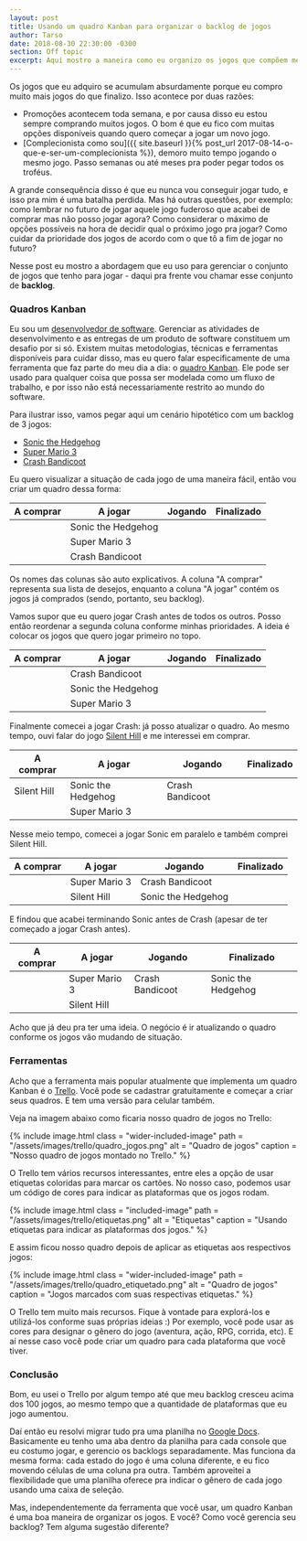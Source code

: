 ```yaml
---
layout: post
title: Usando um quadro Kanban para organizar o backlog de jogos
author: Tarso
date: 2018-08-30 22:30:00 -0300
section: Off topic
excerpt: Aqui mostro a maneira como eu organizo os jogos que compõem meu backlog.
---
```


Os jogos que eu adquiro se acumulam absurdamente porque eu compro muito mais jogos do que finalizo. Isso acontece por duas razões:

- Promoções acontecem toda semana, e por causa disso eu estou sempre comprando muitos jogos. O bom é que eu fico com muitas opções disponíveis quando quero começar a jogar um novo jogo.
- [Complecionista como sou]({{ site.baseurl }}{% post_url 2017-08-14-o-que-e-ser-um-complecionista %}), demoro muito tempo jogando o mesmo jogo. Passo semanas ou até meses pra poder pegar todos os troféus.

A grande consequência disso é que eu nunca vou conseguir jogar tudo, e isso pra mim é uma batalha perdida. Mas há outras questões, por exemplo: como lembrar no futuro de jogar aquele jogo fuderoso que acabei de comprar mas não posso jogar agora? Como considerar o máximo de opções possíveis na hora de decidir qual o próximo jogo pra jogar? Como cuidar da prioridade dos jogos de acordo com o que tô a fim de jogar no futuro?

Nesse post eu mostro a abordagem que eu uso para gerenciar o conjunto de jogos que tenho para jogar - daqui pra frente vou chamar esse conjunto de **backlog**.

### Quadros Kanban

Eu sou um [desenvolvedor de software](https://pt.wikipedia.org/wiki/Programador). Gerenciar as atividades de desenvolvimento e as entregas de um produto de software constituem um desafio por si só. Existem muitas metodologias, técnicas e ferramentas disponíveis para cuidar disso, mas eu quero falar especificamente de uma ferramenta que faz parte do meu dia a dia: o [quadro Kanban](https://en.wikipedia.org/wiki/Kanban_board). Ele pode ser usado para qualquer coisa que possa ser modelada como um fluxo de trabalho, e por isso não está necessariamente restrito ao mundo do software.

Para ilustrar isso, vamos pegar aqui um cenário hipotético com um backlog de 3 jogos:

- [Sonic the Hedgehog](https://pt.wikipedia.org/wiki/Sonic_the_Hedgehog)
- [Super Mario 3](https://pt.wikipedia.org/wiki/Super_Mario_Bros._3)
- [Crash Bandicoot](https://pt.wikipedia.org/wiki/Crash_Bandicoot_(jogo_eletr%C3%B4nico))

Eu quero visualizar a situação de cada jogo de uma maneira fácil, então vou criar um quadro dessa forma:

| A comprar | A jogar | Jogando | Finalizado |
|-----------|---------|---------|------------|
| | Sonic the Hedgehog | | |
| | Super Mario 3 | | |
| | Crash Bandicoot | | |

Os nomes das colunas são auto explicativos. A coluna "A comprar" representa sua lista de desejos, enquanto a coluna "A jogar" contém os jogos já comprados (sendo, portanto, seu backlog).

Vamos supor que eu quero jogar Crash antes de todos os outros. Posso então reordenar a segunda coluna conforme minhas prioridades. A ideia é colocar os jogos que quero jogar primeiro no topo.

| A comprar | A jogar | Jogando | Finalizado |
|-----------|---------|---------|------------|
| | Crash Bandicoot | | |
| | Sonic the Hedgehog | | |
| | Super Mario 3 | | |

Finalmente comecei a jogar Crash: já posso atualizar o quadro. Ao mesmo tempo, ouvi falar do jogo [Silent Hill](https://pt.wikipedia.org/wiki/Silent_Hill_(jogo_eletr%C3%B4nico)) e me interessei em comprar.

| A comprar | A jogar | Jogando | Finalizado |
|-----------|---------|---------|------------|
| Silent Hill | Sonic the Hedgehog | Crash Bandicoot | |
| | Super Mario 3 | | |

Nesse meio tempo, comecei a jogar Sonic em paralelo e também comprei Silent Hill.

| A comprar | A jogar | Jogando | Finalizado |
|-----------|---------|---------|------------|
| | Super Mario 3 | Crash Bandicoot | |
| | Silent Hill | Sonic the Hedgehog | |

E findou que acabei terminando Sonic antes de Crash (apesar de ter começado a jogar Crash antes).

| A comprar | A jogar | Jogando | Finalizado |
|-----------|---------|---------|------------|
| | Super Mario 3 | Crash Bandicoot | Sonic the Hedgehog |
| | Silent Hill | | |

Acho que já deu pra ter uma ideia. O negócio é ir atualizando o quadro conforme os jogos vão mudando de situação.

### Ferramentas

Acho que a ferramenta mais popular atualmente que implementa um quadro Kanban é o [Trello](https://trello.com/). Você pode se cadastrar gratuitamente e começar a criar seus quadros. E tem uma versão para celular também.

Veja na imagem abaixo como ficaria nosso quadro de jogos no Trello:

{%
  include image.html
  class = "wider-included-image"
  path = "/assets/images/trello/quadro_jogos.png"
  alt = "Quadro de jogos"
  caption = "Nosso quadro de jogos montado no Trello."
%}

O Trello tem vários recursos interessantes, entre eles a opção de usar etiquetas coloridas para marcar os cartões. No nosso caso, podemos usar um código de cores para indicar as plataformas que os jogos rodam.

{%
  include image.html
  class = "included-image"
  path = "/assets/images/trello/etiquetas.png"
  alt = "Etiquetas"
  caption = "Usando etiquetas para indicar as plataformas dos jogos."
%}

E assim ficou nosso quadro depois de aplicar as etiquetas aos respectivos jogos:

{%
  include image.html
  class = "wider-included-image"
  path = "/assets/images/trello/quadro_etiquetado.png"
  alt = "Quadro de jogos"
  caption = "Jogos marcados com suas respectivas etiquetas."
%}

O Trello tem muito mais recursos. Fique à vontade para explorá-los e utilizá-los conforme suas próprias ideias :) Por exemplo, você pode usar as cores para designar o gênero do jogo (aventura, ação, RPG, corrida, etc). E aí nesse caso você pode criar um quadro para cada plataforma que você tiver.

### Conclusão

Bom, eu usei o Trello por algum tempo até que meu backlog cresceu acima dos 100 jogos, ao mesmo tempo que a quantidade de plataformas que eu jogo aumentou.

Daí então eu resolvi migrar tudo pra uma planilha no [Google Docs](https://docs.google.com/). Basicamente eu tenho uma aba dentro da planilha para cada console que eu costumo jogar, e gerencio os backlogs separadamente. Mas funciona da mesma forma: cada estado do jogo é uma coluna diferente, e eu fico movendo células de uma coluna pra outra. Também aproveitei a flexibilidade que uma planilha oferece pra indicar o gênero de cada jogo usando uma caixa de seleção.

Mas, independentemente da ferramenta que você usar, um quadro Kanban é uma boa maneira de organizar os jogos. E você? Como você gerencia seu backlog? Tem alguma sugestão diferente?
